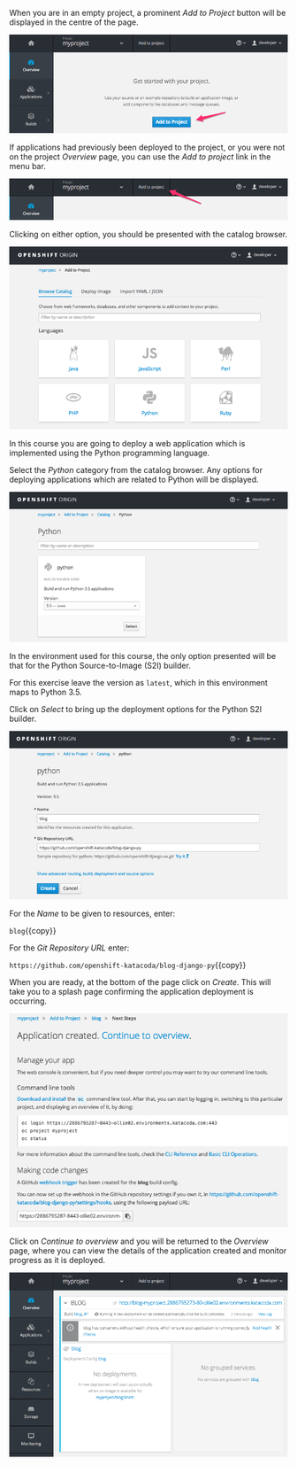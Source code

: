 When you are in an empty project, a prominent _Add to Project_ button will be displayed in the centre of the page.

![Adding to Empty Project](../../assets/intro-openshift/deploying-python/02-add-to-project-empty.png)

If applications had previously been deployed to the project, or you were not on the project _Overview_ page, you can use the _Add to project_ link in the menu bar.

![Adding via Menu Bar](../../assets/intro-openshift/deploying-python/02-add-to-project-menubar.png)

Clicking on either option, you should be presented with the catalog browser.

![Catalog Browser](../../assets/intro-openshift/deploying-python/02-add-to-project-browser.png)

In this course you are going to deploy a web application which is implemented using the Python programming language.

Select the _Python_ category from the catalog browser. Any options for deploying applications which are related to Python will be displayed.

![Available Python Versions](../../assets/intro-openshift/deploying-python/02-deploy-python-versions.png)

In the environment used for this course, the only option presented will be that for the Python Source-to-Image (S2I) builder.

For this exercise leave the version as ``latest``, which in this environment maps to Python 3.5.

Click on _Select_ to bring up the deployment options for the Python S2I builder.

![Python Deployment Options](../../assets/intro-openshift/deploying-python/02-deploy-python-options.png)

For the _Name_ to be given to resources, enter:

`blog`{{copy}}

For the _Git Repository URL_ enter:

`https://github.com/openshift-katacoda/blog-django-py`{{copy}}

When you are ready, at the bottom of the page click on _Create_. This will take you to a splash page confirming the application deployment is occurring.

![Application Image Details](../../assets/intro-openshift/deploying-python/02-continue-to-overview.png)

Click on _Continue to overview_ and you will be returned to the _Overview_ page, where you can view the details of the application created and monitor progress as it is deployed.

![Application Overview](../../assets/intro-openshift/deploying-python/02-build-in-progress.png)
